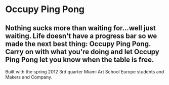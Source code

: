 # Occupy Ping Pong

## Nothing sucks more than waiting for...well just waiting. Life doesn't have a progress bar so we made the next best thing:  Occupy Ping Pong. Carry on with what you're doing and let Occupy Ping Pong let you know when the table is free. 

Built with the spring 2012 3rd quarter Miami Art School Europe students and Makers and Company.